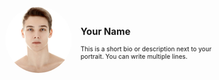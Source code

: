 <div style="display: flex; align-items: center;">
  <img src="Skjermbilde 2025-10-08 121342.png" alt="Portrait" style="border-radius: 50%; width: 150px; height: 150px; object-fit: cover; margin-right: 20px;">
  <div>
    <h2>Your Name</h2>
    <p>This is a short bio or description next to your portrait. You can write multiple lines.</p>
  </div>
</div>
